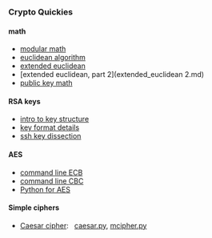 ### Crypto Quickies

#### math
- [modular math](modular_arithmetic.md)
- [euclidean algorithm](euclidean_algorithm.md)
- [extended euclidean](extended_euclidean.md)
- [extended euclidean, part 2](extended_euclidean 2.md)
- [public key math](public-key_math.md)

#### RSA keys
- [intro to key structure](RSA_key_intro.md)
- [key format details](RSA_key_formats.md)
- [ssh key dissection](RSA_key_ssh.md)

#### AES
- [command line ECB](openssl-aes-ecb.md)
- [command line CBC](openssl-aes-cbc.md)
- [Python for AES](python-aes.md)

#### Simple ciphers
- [Caesar cipher](caesar.md): &nbsp;   [caesar.py](
caesar.py), [mcipher.py](mcipher.py)
